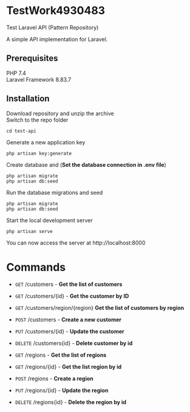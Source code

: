 # TestWork4930483
Test Laravel API (Pattern Repository)

A simple API implementation for Laravel.

## Prerequisites
PHP 7.4 <br>
Laravel Framework 8.83.7

## Installation
Download repository and unzip the archive <br>
Switch to the repo folder

    cd test-api
Generate a new application key

    php artisan key:generate
Create database and (**Set the database connection in .env file**)

    php artisan migrate
    php artisan db:seed
Run the database migrations and seed 

    php artisan migrate
    php artisan db:seed
    

Start the local development server

    php artisan serve

You can now access the server at http://localhost:8000

# Commands
- `GET` /customers - **Get the list of customers**
- `GET` /customers/{id} - **Get the customer by ID**
- `GET` /customers/region/{region} **Get the list of customers by region**
- `POST` /customers - **Create a new customer**
- `PUT` /customers/{id} - **Update the customer**
- `DELETE` /customers{id} - **Delete customer by id**

- `GET` /regions - **Get the list of regions**
- `GET` /regions/{id} - **Get the list region by id**
- `POST` /regions - **Create a region**
- `PUT` /regions/{id} - **Update the region**
- `DELETE` /regions{id} - **Delete the region by id**
